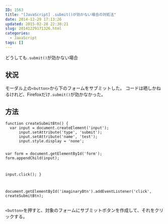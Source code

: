 ```yaml
---
ID: 1563
title: "[JavaScript] .submit()が効かない場合の対処法"
date: 2014-12-29 17:13:26
updated: 2015-02-28 22:30:21
slug: 20141229171326.html
categories:
  - JavaScript
tags: []
---
```


どうしても<code>.submit()</code>が効かない場合

<!--more-->
<h2>状況</h2>
モーダル上の<code>&lt;button&gt;</code>から下のフォームをサブミットした。
コードは晒しかねるけれど、Firefoxだけ<code>.submit()</code>が効かなかった。

<h2>方法</h2>
<pre class="javascript"><code>function createSubmitBtn() {
  var input = document.createElement('input');
      input.setAttribute('type', 'submit');
      input.setAttribute('name', 'test');
      input.style.display = 'none';

var form = document.getElementById('form');
form.appendChild(input);

input.click();
}

document.getElementById('imaginaryBtn').addEventListener('click', createSubmitBtn);</code></pre>

<code>&lt;button&gt;</code>を押すと、対象のフォームにサブミットボタンを作成して、それをクリックする。
